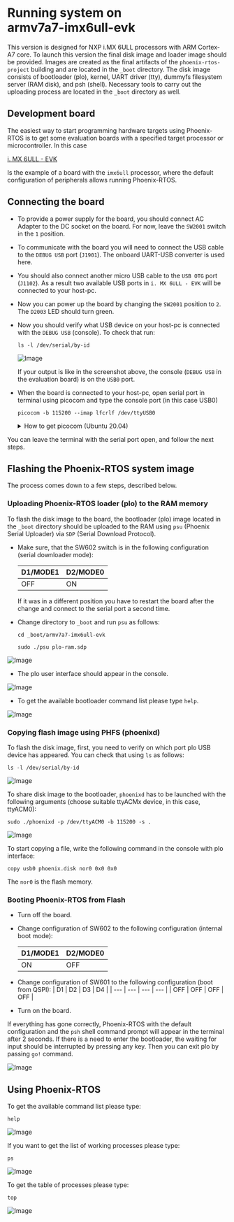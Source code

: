# Running system on <nobr>armv7a7-imx6ull-evk</nobr>

This version is designed for NXP i.MX 6ULL processors with ARM Cortex-A7 core. To launch this version the final disk
image and loader image should be provided. Images are created as the final artifacts of the `phoenix-rtos-project`
building and are located in the `_boot` directory. The disk image consists of bootloader (plo), kernel, UART driver
(tty), dummyfs filesystem server (RAM disk), and psh (shell). Necessary tools to carry out the uploading process are
located in the `_boot` directory as well.

## Development board

The easiest way to start programming hardware targets using Phoenix-RTOS is to get some evaluation boards with a
specified target processor or microcontroller. In this case
<!-- markdownlint-disable -->
[i. MX 6ULL - EVK](https://www.nxp.com/design/development-boards/i-mx-evaluation-and-development-boards/evaluation-kit-for-the-i-mx-6ull-and-6ulz-applications-processor:MCIMX6ULL-EVK)
<!-- markdownlint-restore -->
Is the example of a board with the `imx6ull` processor, where the default configuration of peripherals allows running
Phoenix-RTOS.

## Connecting the board

- To provide a power supply for the board, you should connect AC Adapter to the DC socket on the board. For now, leave
the `SW2001` switch in the `1` position.

- To communicate with the board you will need to connect the USB cable to the `DEBUG USB` port (`J1901`). The onboard
UART-USB converter is used here.

- You should also connect another micro USB cable to the `USB OTG` port (`J1102`). As a result two available USB ports
in `i. MX 6ULL - EVK` will be connected to your host-pc.

- Now you can power up the board by changing the `SW2001` position to `2`. The `D2003` LED should turn green.

- Now you should verify what USB device on your host-pc is connected with the `DEBUG USB` (console). To check that run:

  ```console
  ls -l /dev/serial/by-id
  ```

  ![Image](../_static/images/quickstart/imx6ull-ls.png)

  If your output is like in the screenshot above, the console (`DEBUG USB` in the evaluation board) is on the `USB0`
  port.

- When the board is connected to your host-pc, open serial port in terminal using picocom and type the console port
(in this case USB0)

  ```console
  picocom -b 115200 --imap lfcrlf /dev/ttyUSB0
  ```

  <details>
  <summary>How to get picocom (Ubuntu 20.04)</summary>

  ```console
  sudo apt-get update && \
  sudo apt-get install picocom
  ```

  </details>

You can leave the terminal with the serial port open, and follow the next steps.

## Flashing the Phoenix-RTOS system image

The process comes down to a few steps, described below.

### Uploading Phoenix-RTOS loader (plo) to the RAM memory

To flash the disk image to the board, the bootloader (plo) image located in the `_boot` directory should be uploaded to
the RAM using `psu` (Phoenix Serial Uploader) via `SDP` (Serial Download Protocol).

- Make sure, that the SW602 switch is in the following configuration (serial downloader mode):

  | D1/MODE1 | D2/MODE0 |
  |----------|----------|
  | OFF      | ON       |

  If it was in a different position you have to restart the board after the change and connect to the serial port a
  second time.

- Change directory to `_boot` and run `psu` as follows:

  ```console
  cd _boot/armv7a7-imx6ull-evk
  ```

  ```console
  sudo ./psu plo-ram.sdp
  ```

![Image](../_static/images/quickstart/imx6ull-plo-ram.png)

- The plo user interface should appear in the console.

![Image](../_static/images/quickstart/imx6ull-plo.png)

- To get the available bootloader command list please type `help`.

![Image](../_static/images/quickstart/imx6ull-plo-help.png)

### Copying flash image using PHFS (phoenixd)

To flash the disk image, first, you need to verify on which port plo USB device has appeared. You can check that using
`ls` as follows:

```console
ls -l /dev/serial/by-id
```

![Image](../_static/images/quickstart/imx6ull-ls-2.png)

To share disk image to the bootloader, `phoenixd` has to be launched with the following arguments
(choose suitable ttyACMx device, in this case, ttyACM0):

```console
sudo ./phoenixd -p /dev/ttyACM0 -b 115200 -s .
```

![Image](../_static/images/quickstart/imx6ull-phoenixd.png)

To start copying a file, write the following command in the console with plo interface:

```console
copy usb0 phoenix.disk nor0 0x0 0x0
```

The `nor0` is the flash memory.

### Booting Phoenix-RTOS from Flash

- Turn off the board.

- Change configuration of SW602 to the following configuration (internal boot mode):

  | D1/MODE1 | D2/MODE0 |
  | -------- | -------- |
  | ON       | OFF      |

- Change configuration of SW601 to the following configuration (boot from QSPI):
  | D1  | D2  | D3  | D4  |
  | --- | --- | --- | --- |
  | OFF | OFF | OFF | OFF |

- Turn on the board.

If everything has gone correctly, Phoenix-RTOS with the default configuration and the `psh` shell command prompt will
appear in the terminal after 2 seconds. If there is a need to enter the bootloader, the waiting for input should be
interrupted by pressing any key. Then you can exit plo by passing `go!` command.

![Image](../_static/images/quickstart/imx6ull-start.png)

## Using Phoenix-RTOS

To get the available command list please type:

```console
help
```

![Image](../_static/images/quickstart/imx6ull-help.png)

If you want to get the list of working processes please type:

```console
ps
```

![Image](../_static/images/quickstart/imx6ull-ps.png)

To get the table of processes please type:

```console
top
```

![Image](../_static/images/quickstart/imx6ull-top.png)
